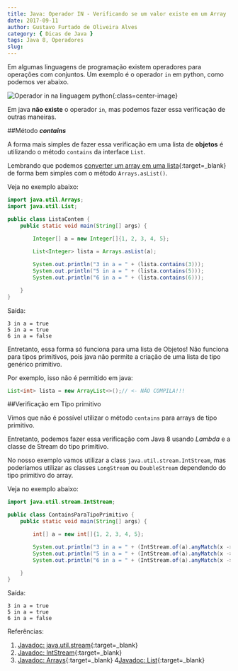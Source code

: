```yaml
---
title: Java: Operador IN - Verificando se um valor existe em um Array
date: 2017-09-11
author: Gustavo Furtado de Oliveira Alves
category: { Dicas de Java }
tags: Java 8, Operadores
slug:  
---
```


Em algumas linguagens de programação existem operadores para operações com conjuntos.
Um exemplo é o operador `in` em python, como podemos ver abaixo.

![Operador in na linguagem python](/images/java-operador-in-verificando-se-um-valor-existe-em-um-array/in-python.png){:class=center-image}

Em java **não existe** o operador `in`, mas podemos fazer essa verificação de outras maneiras.

##Método **_contains_** 

A forma mais simples de fazer essa verificação em uma lista de **objetos**
é utilizando o método `contains` da interface `List`.

Lembrando que podemos
[converter um array em uma lista](http://dicasdeprogramacao.com.br/java-como-converter-array-para-list/){:target=\_blank}
de forma bem simples com o método `Arrays.asList()`.

Veja no exemplo abaixo:

```java
import java.util.Arrays;
import java.util.List;

public class ListaContem {
    public static void main(String[] args) {

        Integer[] a = new Integer[]{1, 2, 3, 4, 5};
        
        List<Integer> lista = Arrays.asList(a);

        System.out.println("3 in a = " + (lista.contains(3)));
        System.out.println("5 in a = " + (lista.contains(5)));
        System.out.println("6 in a = " + (lista.contains(6)));

    }
}
```

Saída:

```
3 in a = true
5 in a = true
6 in a = false
```

Entretanto, essa forma só funciona para uma lista de Objetos!
Não funciona para tipos primitivos, pois java não permite a criação de uma lista
 de tipo genérico primitivo.
 
Por exemplo, isso não é permitido em java:

```java
List<int> lista = new ArrayList<>();// <- NÃO COMPILA!!!
```
 
##Verificação em Tipo primitivo 

Vimos que não é possível utilizar o método `contains` para arrays de tipo primitivo.

Entretanto, podemos fazer essa verificação com Java 8 usando _Lambda_
e a classe de Stream do tipo primitivo.

No nosso exemplo vamos utilizar a class `java.util.stream.IntStream`,
mas poderíamos utilizar as classes `LongStream` ou `DoubleStream`
dependendo do tipo primitivo do array.

Veja no exemplo abaixo:

```java
import java.util.stream.IntStream;

public class ContainsParaTipoPrimitivo {
    public static void main(String[] args) {

        int[] a = new int[]{1, 2, 3, 4, 5};

        System.out.println("3 in a = " + (IntStream.of(a).anyMatch(x -> x == 3)));
        System.out.println("5 in a = " + (IntStream.of(a).anyMatch(x -> x == 5)));
        System.out.println("6 in a = " + (IntStream.of(a).anyMatch(x -> x == 6)));

    }
}
```

Saída:

```
3 in a = true
5 in a = true
6 in a = false
```


Referências:

1. [Javadoc: java.util.stream](https://docs.oracle.com/javase/8/docs/api/java/util/stream/package-summary.html){:target=\_blank}
2. [Javadoc: IntStream](https://docs.oracle.com/javase/8/docs/api/java/util/stream/IntStream.html){:target=\_blank}
3. [Javadoc: Arrays](https://docs.oracle.com/javase/8/docs/api/java/util/Arrays.html){:target=\_blank}
4[Javadoc: List](https://docs.oracle.com/javase/8/docs/api/java/util/List.html){:target=\_blank}